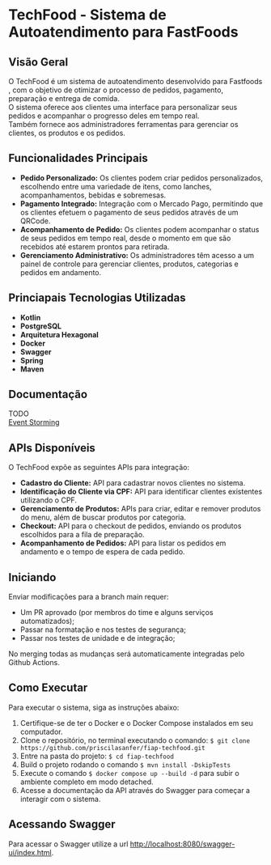 # TechFood - Sistema de Autoatendimento para FastFoods

## Visão Geral

O TechFood é um sistema de autoatendimento desenvolvido para Fastfoods , com o objetivo de otimizar o processo de pedidos, pagamento, preparação e entrega de comida.   
O sistema oferece aos clientes uma interface para personalizar seus pedidos e acompanhar o progresso deles em tempo real.   
Também fornece aos administradores ferramentas para gerenciar os clientes, os produtos e os pedidos.

## Funcionalidades Principais

- **Pedido Personalizado:** Os clientes podem criar pedidos personalizados, escolhendo entre uma variedade de itens, como lanches, acompanhamentos, bebidas e sobremesas.
- **Pagamento Integrado:** Integração com o Mercado Pago, permitindo que os clientes efetuem o pagamento de seus pedidos através de um QRCode.
- **Acompanhamento de Pedido:** Os clientes podem acompanhar o status de seus pedidos em tempo real, desde o momento em que são recebidos até estarem prontos para retirada.
- **Gerenciamento Administrativo:** Os administradores têm acesso a um painel de controle para gerenciar clientes, produtos, categorias e pedidos em andamento.

## Princiapais Tecnologias Utilizadas

- **Kotlin**
- **PostgreSQL**
- **Arquitetura Hexagonal**
- **Docker**
- **Swagger**
- **Spring**
- **Maven**

## Documentação

TODO  
[Event Storming](https://miro.com/app/board/uXjVPtIvRFs=/)


## APIs Disponíveis

O TechFood expõe as seguintes APIs para integração:

- **Cadastro do Cliente:** API para cadastrar novos clientes no sistema.
- **Identificação do Cliente via CPF:** API para identificar clientes existentes utilizando o CPF.
- **Gerenciamento de Produtos:** APIs para criar, editar e remover produtos do menu, além de buscar produtos por categoria.
- **Checkout:** API para o checkout de pedidos, enviando os produtos escolhidos para a fila de preparação.
- **Acompanhamento de Pedidos:** API para listar os pedidos em andamento e o tempo de espera de cada pedido.

## Iniciando

Enviar modificações para a branch main requer:

- Um PR aprovado (por membros do time e alguns serviços automatizados);
- Passar na formatação e nos testes de segurança;
- Passar nos testes de unidade e de integração;

No merging todas as mudanças será automaticamente integradas pelo Github Actions.

## Como Executar

Para executar o sistema, siga as instruções abaixo:

1. Certifique-se de ter o Docker e o Docker Compose instalados em seu computador.
2. Clone o repositório, no terminal executando o comando: `$ git clone https://github.com/priscilasanfer/fiap-techfood.git`
3. Entre na pasta do projeto: `$ cd fiap-techfood`
4. Build o projeto rodando o comando `$ mvn install -DskipTests`
5. Execute o comando `$ docker compose up --build -d` para subir o ambiente completo em modo detached.
6. Acesse a documentação da API através do Swagger para começar a interagir com o sistema.

## Acessando Swagger

Para acessar o Swagger utilize a url [http://localhost:8080/swagger-ui/index.html](http://localhost:8080/swagger-ui/index.html).
